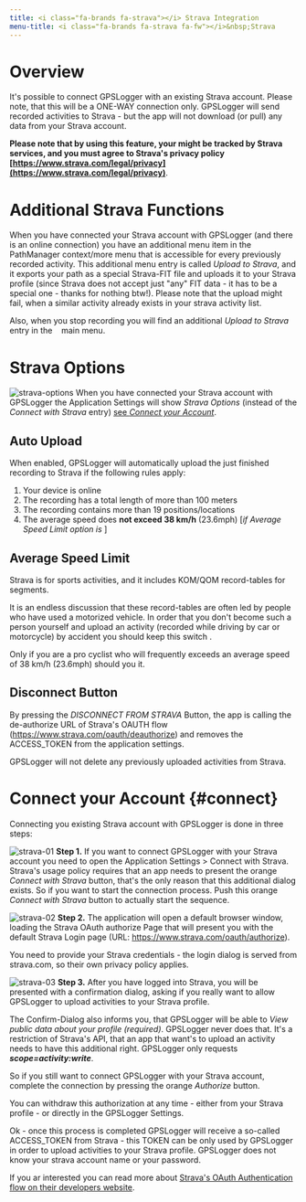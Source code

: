 ```yaml
---
title: <i class="fa-brands fa-strava"></i> Strava Integration
menu-title: <i class="fa-brands fa-strava fa-fw"></i>&nbsp;Strava
---
```


# Overview

It's possible to connect GPSLogger with an existing <i class="fa-brands fa-strava"></i> Strava account. Please note, that
this will be a ONE-WAY connection only. GPSLogger will send recorded activities to Strava - but the app will not
download (or pull) any data from your Strava account.

**Please note that by using this feature, your might be tracked by Strava services, and you must agree to Strava's
privacy policy [https://www.strava.com/legal/privacy](https://www.strava.com/legal/privacy)**.

# Additional Strava Functions

When you have connected your Strava account with GPSLogger (and there is an online connection) you have an additional
menu item in the PathManager context/more menu that is accessible for every previously recorded activity. This
additional menu entry is called <i class="fa-solid fa-share-nodes"></i> _Upload to Strava_, and it exports your path as a
special Strava-FIT file and uploads it to your Strava profile (since Strava does not accept just "any" FIT data - it has
to be a special one - thanks for nothing btw!). Please note that the upload might fail, when a similar activity already
exists in your strava activity list.

Also, when you stop recording you will find an additional <i class="fa-solid fa-share-nodes"></i> _Upload to Strava_
entry in the  <i class="fa-solid fa-ellipsis-vertical"></i>  main menu.

# Strava Options

<span class="shot">![strava-options](/assets/img/gpsl/strava-options.png)</span>
When you have connected your Strava account with GPSLogger the Application Settings will show _Strava Options_ (instead
of the _Connect with Strava_ entry) [see _Connect your Account_](#connect).
<br class="shot-end">

## Auto Upload <i class="fa-solid fa-toggle-off fa-fw"></i>

When enabled, GPSLogger will automatically upload the just finished recording to Strava if the following rules apply:

1. Your device is online
2. The recording has a total length of more than 100 meters
3. The recording contains more than 19 positions/locations
4. The average speed does **not exceed 38 km/h** (23.6mph) \[_if Average Speed Limit option is <i class="fa-solid fa-toggle-on"></i>_\]

## Average Speed Limit <i class="fa-solid fa-toggle-off fa-fw"></i>

Strava is for sports activities, and it includes KOM/QOM record-tables for segments.

It is an endless discussion that these record-tables are often led by people who have used a motorized vehicle. In order
that you don't become such a person yourself and upload an activity (recorded while driving by car or motorcycle) by
accident you should keep this switch <i class="fa-solid fa-toggle-on"></i>.

Only if you are a pro cyclist who will frequently exceeds an average speed of 38 km/h (23.6mph) should you 
<i class="fa-solid fa-toggle-off"></i> it.

## Disconnect Button
By pressing the _DISCONNECT FROM STRAVA_ Button, the app is calling the de-authorize URL of Strava's OAUTH flow 
(https://www.strava.com/oauth/deauthorize) and removes the ACCESS_TOKEN from the application settings.

GPSLogger will not delete any previously uploaded activities from Strava. 

# Connect your Account {#connect}

Connecting you existing Strava account with GPSLogger is done in three steps:

<span class="shot">![strava-01](/assets/img/gpsl/strava01.png)</span>
**Step 1.** If you want to connect GPSLogger with your Strava account you need to open the Application Settings >
Connect with Strava. Strava's usage policy requires that an app needs to present the orange _Connect with Strava_ button,
that's the only reason that this additional dialog exists. So if you want to start the connection process. Push this
orange _Connect with Strava_ button to actually start the sequence.
<br class="shot-end">

<span class="shot">![strava-02](/assets/img/gpsl/strava02.png)</span>
**Step 2.** The application will open a default browser window, loading the Strava OAuth authorize Page that will
present you with the default Strava Login page (URL: https://www.strava.com/oauth/authorize).

You need to provide your Strava credentials - the login dialog is served from strava.com, so their own privacy policy
applies.<br class="shot-end">

<span class="shot">![strava-03](/assets/img/gpsl/strava03.png)</span>
**Step 3.** After you have logged into Strava, you will be presented with a confirmation dialog, asking if you really
want to allow GPSLogger to upload activities to your Strava profile.

The Confirm-Dialog also informs you, that GPSLogger will be able to _View public data about your profile (required)_.
GPSLogger never does that. It's a restriction of Strava's API, that an app that want's to upload an activity needs to
have this additional right. GPSLogger only requests _**scope=activity:write**_.

So if you still want to connect GPSLogger with your Strava account, complete the connection by pressing the orange
_Authorize_ button.

You can withdraw this authorization at any time - either from your Strava profile - or directly in the GPSLogger
Settings.

Ok - once this process is completed GPSLogger will receive a so-called ACCESS_TOKEN from Strava - this TOKEN can be only
used by GPSLogger in order to upload activities to your Strava profile. GPSLogger does not know your strava account name
or your password.

If you ar interested you can read more about [Strava's OAuth Authentication flow on their developers website](https://developers.strava.com/docs/authentication/).
<br class="shot-end">
